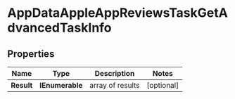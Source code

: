 # AppDataAppleAppReviewsTaskGetAdvancedTaskInfo


## Properties

| Name | Type | Description | Notes |
|------------ | ------------- | ------------- | -------------|
**Result** | **IEnumerable<AppDataAppleAppReviewsTaskGetAdvancedResultInfo>** | array of results |[optional]|